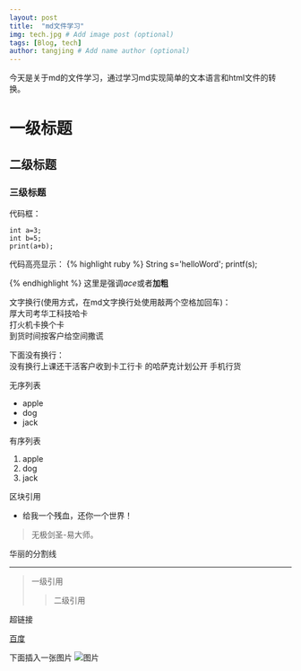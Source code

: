 ```yaml
---
layout: post
title:  "md文件学习"
img: tech.jpg # Add image post (optional)
tags: [Blog, tech]
author: tangjing # Add name author (optional)
---
```

今天是关于md的文件学习，通过学习md实现简单的文本语言和html文件的转换。
# 一级标题
## 二级标题
### 三级标题

代码框：
```
int a=3;
int b=5;
print(a+b);
```
代码高亮显示：
{% highlight ruby %}
    String s='helloWord';
    printf(s);


{% endhighlight %}
这里是强调*ace*或者**加粗**

文字换行(使用方式，在md文字换行处使用敲两个空格加回车)：  
厚大司考华工科技哈卡  
打火机卡换个卡  
到货时间按客户给空间撒谎  

下面没有换行：  
没有换行上课还干活客户收到卡工行卡
的哈萨克计划公开
手机行货  

无序列表
* apple
* dog
* jack

有序列表
1. apple
2. dog
3. jack

区块引用
* 给我一个残血，还你一个世界！
> 无极剑圣-易大师。

华丽的分割线

- - -

> 一级引用
>> 二级引用

超链接  

[百度](http://www.baidu.com)  


下面插入一张图片
![图片]({{site.baseurl}}/assets/img/tech.jpg)







